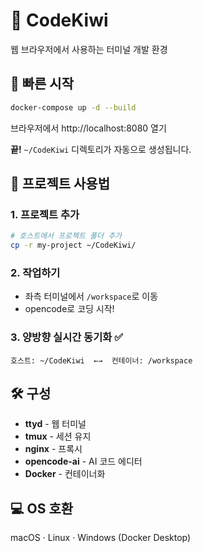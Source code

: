 # 🥝 CodeKiwi

웹 브라우저에서 사용하는 터미널 개발 환경

## 🚀 빠른 시작

```bash
docker-compose up -d --build
```

브라우저에서 http://localhost:8080 열기

**끝!** `~/CodeKiwi` 디렉토리가 자동으로 생성됩니다.

## 📁 프로젝트 사용법

### 1. 프로젝트 추가
```bash
# 호스트에서 프로젝트 폴더 추가
cp -r my-project ~/CodeKiwi/
```

### 2. 작업하기
- 좌측 터미널에서 `/workspace`로 이동
- opencode로 코딩 시작!

### 3. 양방향 실시간 동기화 ✅
```
호스트: ~/CodeKiwi  ←→  컨테이너: /workspace
```

## 🛠️ 구성

- **ttyd** - 웹 터미널
- **tmux** - 세션 유지
- **nginx** - 프록시
- **opencode-ai** - AI 코드 에디터
- **Docker** - 컨테이너화

## 💻 OS 호환

macOS · Linux · Windows (Docker Desktop)
